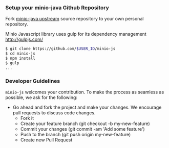 ### Setup your minio-java Github Repository
Fork [minio-java upstream](https://github.com/minio/minio-js/fork) source repository to your own personal repository.

Minio Javascript library uses gulp for its dependency management http://gulpjs.com/
```sh
$ git clone https://github.com/$USER_ID/minio-js
$ cd minio-js
$ npm install
$ gulp
...
```

###  Developer Guidelines

``minio-js`` welcomes your contribution. To make the process as seamless as possible, we ask for the following:

* Go ahead and fork the project and make your changes. We encourage pull requests to discuss code changes.
    - Fork it
    - Create your feature branch (git checkout -b my-new-feature)
    - Commit your changes (git commit -am 'Add some feature')
    - Push to the branch (git push origin my-new-feature)
    - Create new Pull Request
